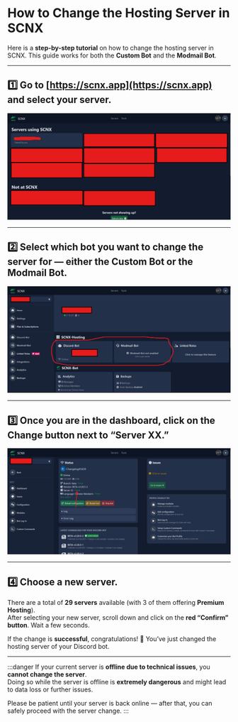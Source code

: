 # How to Change the Hosting Server in SCNX

Here is a **step-by-step tutorial** on how to change the hosting server in SCNX. This guide works for both the **Custom Bot** and the **Modmail Bot**.

---

## 1️⃣ Go to [https://scnx.app](https://scnx.app) and select your server.
![image](./img/serveren.png)

---

## 2️⃣ Select which bot you want to change the server for — either the **Custom Bot** or the **Modmail Bot**.
![image](./img/chooseen.png)

---

## 3️⃣ Once you are in the dashboard, click on the **Change** button next to “Server XX.”
![image](./img/wechselnen.png)

---

## 4️⃣ Choose a new server.
There are a total of **29 servers** available (with 3 of them offering **Premium Hosting**).  
After selecting your new server, scroll down and click on the **red “Confirm” button**. Wait a few seconds.

If the change is **successful**, congratulations! 🎉 You’ve just changed the hosting server of your Discord bot.

---

:::danger
If your current server is **offline due to technical issues**, you **cannot change the server**.  
Doing so while the server is offline is **extremely dangerous** and might lead to data loss or further issues.  

Please be patient until your server is back online — after that, you can safely proceed with the server change.
:::